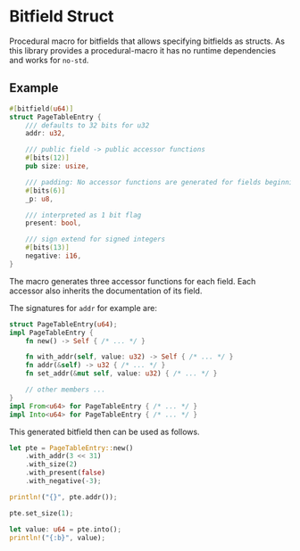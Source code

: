 # Bitfield Struct

Procedural macro for bitfields that allows specifying bitfields as structs.
As this library provides a procedural-macro it has no runtime dependencies and works for `no-std`.

## Example

```rust
#[bitfield(u64)]
struct PageTableEntry {
    /// defaults to 32 bits for u32
    addr: u32,

    /// public field -> public accessor functions
    #[bits(12)]
    pub size: usize,

    /// padding: No accessor functions are generated for fields beginning with `_`.
    #[bits(6)]
    _p: u8,

    /// interpreted as 1 bit flag
    present: bool,

    /// sign extend for signed integers
    #[bits(13)]
    negative: i16,
}
```

The macro generates three accessor functions for each field.
Each accessor also inherits the documentation of its field.

The signatures for `addr` for example are:

```rust
struct PageTableEntry(u64);
impl PageTableEntry {
    fn new() -> Self { /* ... */ }

    fn with_addr(self, value: u32) -> Self { /* ... */ }
    fn addr(&self) -> u32 { /* ... */ }
    fn set_addr(&mut self, value: u32) { /* ... */ }

    // other members ...
}
impl From<u64> for PageTableEntry { /* ... */ }
impl Into<u64> for PageTableEntry { /* ... */ }
```

This generated bitfield then can be used as follows.

```rust
let pte = PageTableEntry::new()
    .with_addr(3 << 31)
    .with_size(2)
    .with_present(false)
    .with_negative(-3);

println!("{}", pte.addr());

pte.set_size(1);

let value: u64 = pte.into();
println!("{:b}", value);
```
